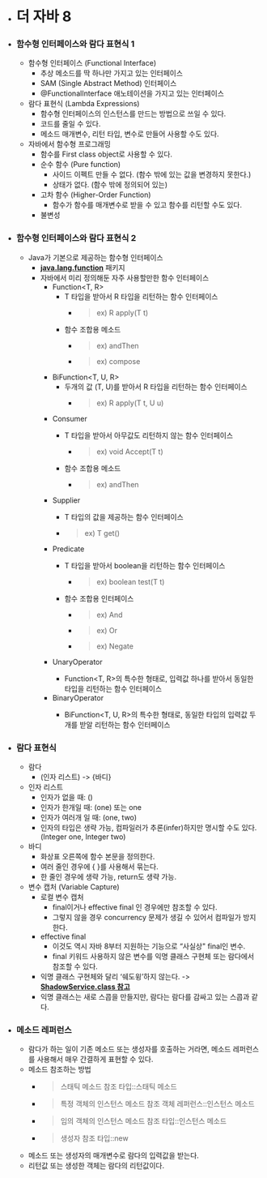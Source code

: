 + # 더 자바 8
+ ### 함수형 인터페이스와 람다 표현식 1
    + 함수형 인터페이스 (Functional Interface)
        + 추상 메소드를 딱 하나만 가지고 있는 인터페이스
        + SAM (Single Abstract Method) 인터페이스
        + @FunctionalInterface 애노테이션을 가지고 있는 인터페이스
    + 람다 표현식 (Lambda Expressions)
      + 함수형 인터페이스의 인스턴스를 만드는 방법으로 쓰일 수 있다.
      + 코드를 줄일 수 있다.
      + 메소드 매개변수, 리턴 타입, 변수로 만들어 사용할 수도 있다.
    + 자바에서 함수형 프로그래밍
      + 함수를 First class object로 사용할 수 있다.
      + 순수 함수 (Pure function)
        + 사이드 이펙트 만들 수 없다. (함수 밖에 있는 값을 변경하지 못한다.)
        + 상태가 없다. (함수 밖에 정의되어 있는)
      + 고차 함수 (Higher-Order Function)
        + 함수가 함수를 매개변수로 받을 수 있고 함수를 리턴할 수도 있다.
      + 불변성
      
+ ### 함수형 인터페이스와 람다 표현식 2
  + Java가 기본으로 제공하는 함수형 인터페이스
    + <U>**java.lang.function**</U> 패키지
    + 자바에서 미리 정의해둔 자주 사용할만한 함수 인터페이스
      + Function<T, R>
        + T 타입을 받아서 R 타입을 리턴하는 함수 인터페이스
          + > ex) R apply(T t)
        + 함수 조합용 메소드
          + > ex) andThen
          + > ex) compose
      + BiFunction<T, U, R>
        + 두개의 값 (T, U)를 받아서 R 타입을 리턴하는 함수 인터페이스
          + > ex) R apply(T t, U u)
      + Consumer<T>
        + T 타입을 받아서 아무값도 리턴하지 않는 함수 인터페이스
          + > ex) void Accept(T t)
        + 함수 조합용 메소드
          + > ex) andThen
      + Supplier<T>
        + T 타입의 값을 제공하는 함수 인터페이스
        + > ex) T get()
      + Predicate<T>
        + T 타입을 받아서 boolean을 리턴하는 함수 인터페이스
          + > ex) boolean test(T t)
        + 함수 조합용 인터페이스
          + > ex) And
          + > ex) Or 
          + > ex) Negate
      + UnaryOperator<T>
        + Function<T, R>의 특수한 형태로, 입력값 하나를 받아서 동일한 타입을 리턴하는 함수 인터페이스
      + BinaryOperator<T>
        + BiFunction<T, U, R>의 특수한 형태로, 동일한 타입의 입력값 두개를 받알 리턴하는 함수 인터페이스

+ ### 람다 표현식
  + 람다
    + (인자 리스트) -> {바디}
  + 인자 리스트
    + 인자가 없을 때: ()
    + 인자가 한개일 때: (one) 또는 one
    + 인자가 여러개 일 때: (one, two)
    + 인자의 타입은 생략 가능, 컴파일러가 추론(infer)하지만 명시할 수도 있다. (Integer one, Integer two)
  + 바디
    + 화상표 오른쪽에 함수 본문을 정의한다.
    + 여러 줄인 경우에 { }를 사용해서 묶는다.
    + 한 줄인 경우에 생략 가능, return도 생략 가능.
  + 변수 캡처 (Variable Capture)
    + 로컬 변수 캡처
      + final이거나 effective final 인 경우에만 참조할 수 있다.
      + 그렇지 않을 경우 concurrency 문제가 생길 수 있어서 컴파일가 방지한다.
    + effective final
      + 이것도 역시 자바 8부터 지원하는 기능으로 “사실상" final인 변수.
      + final 키워드 사용하지 않은 변수를 익명 클래스 구현체 또는 람다에서 참조할 수 있다.
    + 익명 클래스 구현체와 달리 ‘쉐도윙’하지 않는다. -> <U>**ShadowService.class 참고**</U>
    + 익명 클래스는 새로 스콥을 만들지만, 람다는 람다를 감싸고 있는 스콥과 같다.

+ ### 메소드 레퍼런스
  + 람다가 하는 일이 기존 메소드 또는 생성자를 호출하는 거라면, 메소드 레퍼런스를 사용해서 매우 간결하게 표현할 수 있다.
  + 메소드 참조하는 방법
    + > 스태틱 메소드 참조 타입::스태틱 메소드
    + > 특정 객체의 인스턴스 메소드 참조 객체 레퍼런스::인스턴스 메소드
    + > 임의 객체의 인스턴스 메소드 참조 타입::인스턴스 메소드
    + > 생성자 참조 타입::new
  + 메소드 또는 생성자의 매개변수로 람다의 입력값을 받는다.
  + 리턴값 또는 생성한 객체는 람다의 리턴값이다.
